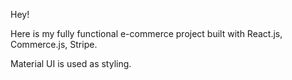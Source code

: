 Hey!

Here is my fully functional e-commerce project built with React.js, Commerce.js, Stripe.

Material UI is used as styling.
